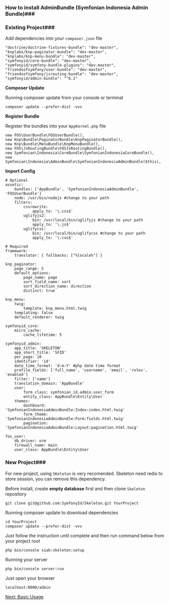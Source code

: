 ### How to install AdminBundle (Symfonian Indonesia Admin Bundle)###

### Existing Project###

Add dependencies into your `composer.json` file

```lang=json
"doctrine/doctrine-fixtures-bundle": "dev-master",
"knplabs/knp-paginator-bundle": "dev-master",
"knplabs/knp-menu-bundle": "dev-master",
"symfonyid/core-bundle": "dev-master",
"symfonyid/symfony-bundle-plugins": "dev-master",
"friendsofsymfony/user-bundle": "dev-master",
"friendsofsymfony/jsrouting-bundle": "dev-master",
"symfonyid/admin-bundle": "^6.1"
```

**Composer Update**

Running composer update from your console or terminal

```lang=shell
composer update --prefer-dist -vvv
```

**Register Bundle**

Register the bundles into your `AppKernel.php` file

```lang=php
new FOS\UserBundle\FOSUserBundle(),
new Knp\Bundle\PaginatorBundle\KnpPaginatorBundle(),
new Knp\Bundle\MenuBundle\KnpMenuBundle(),
new FOS\JsRoutingBundle\FOSJsRoutingBundle(),
new Symfonian\Indonesia\CoreBundle\SymfonianIndonesiaCoreBundle(),
new Symfonian\Indonesia\AdminBundle\SymfonianIndonesiaAdminBundle($this),
```

**Import Config**

```lang=yml
# Optional
assetic:
    bundles: ['AppBundle', 'SymfonianIndonesiaAdminBundle', 'FOSUserBundle']
    node: /usr/bin/nodejs #change to your path
    filters:
        cssrewrite:
            apply_to: '\.css$'
        uglifyjs2:
            bin: /usr/local/bin/uglifyjs #change to your path
            apply_to: '\.js$'
        uglifycss:
            bin: /usr/local/bin/uglifycss #change to your path
            apply_to: '\.css$'

# Required
framework:
    translator: { fallbacks: ["%locale%"] }

knp_paginator:
    page_range: 5
    default_options:
        page_name: page
        sort_field_name: sort
        sort_direction_name: direction
        distinct: true

knp_menu:
    twig:
        template: knp_menu.html.twig
    templating: false
    default_renderer: twig

symfonyid_core:
    micro_cache:
        cache_lifetime: 5

symfonyid_admin:
    app_title: 'SKELETON'
    app_short_title: 'SFID'
    per_page: 10
    identifier: 'id'
    date_time_format: 'd-m-Y' #php date time format
    profile_fields: ['full_name', 'username', 'email', 'roles', 'enabled']
    filter: ['name']
    translation_domain: 'AppBundle'
    user:
        form_class: symfonian_id.admin.user_form
        entity_class: AppBundle\Entity\User
    themes:
        dashboard: 'SymfonianIndonesiaAdminBundle:Index:index.html.twig'
        form_theme: 'SymfonianIndonesiaAdminBundle:Form:fields.html.twig'
        pagination: 'SymfonianIndonesiaAdminBundle:Layout:pagination.html.twig'

fos_user:
    db_driver: orm
    firewall_name: main
    user_class: AppBundle\Entity\User
```

### New Project###

For new project, using `SKeleton` is very recomended. Skeleton need redis to store session, you can remove this dependency. 

Before install, create **empty database** first and then clone `Skeleton` repository

```lang=shell
git clone git@github.com:SymfonyId/Skeleton.git YourProject
```

Running composer update to download dependencies

```lang=shell
cd YourProject
composer update --prefer-dist -vvv
```

Just follow the instruction until complete and then run command below from your project root

```lang=shell
php bin/console siab:skeleton:setup
```

Running your server

```lang=shell
php bin/console server:run
```

Just open your browser

```lang=shell
localhost:8000/admin
```

[Next: Basic Usage](basic_usage.md)